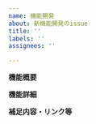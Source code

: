 ```yaml
---
name: 機能開発
about: 新機能開発のissue
title: ''
labels: ''
assignees: ''

---
```


**機能概要**

**機能詳細**

**補足内容・リンク等**
